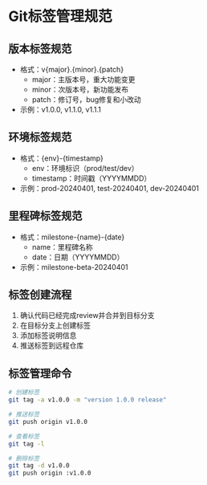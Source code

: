 # Git标签管理规范

## 版本标签规范
- 格式：v{major}.{minor}.{patch}
  - major：主版本号，重大功能变更
  - minor：次版本号，新功能发布
  - patch：修订号，bug修复和小改动
- 示例：v1.0.0, v1.1.0, v1.1.1

## 环境标签规范
- 格式：{env}-{timestamp}
  - env：环境标识（prod/test/dev）
  - timestamp：时间戳（YYYYMMDD）
- 示例：prod-20240401, test-20240401, dev-20240401

## 里程碑标签规范
- 格式：milestone-{name}-{date}
  - name：里程碑名称
  - date：日期（YYYYMMDD）
- 示例：milestone-beta-20240401

## 标签创建流程
1. 确认代码已经完成review并合并到目标分支
2. 在目标分支上创建标签
3. 添加标签说明信息
4. 推送标签到远程仓库

## 标签管理命令
```bash
# 创建标签
git tag -a v1.0.0 -m "version 1.0.0 release"

# 推送标签
git push origin v1.0.0

# 查看标签
git tag -l

# 删除标签
git tag -d v1.0.0
git push origin :v1.0.0
``` 
